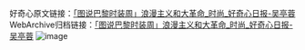 好奇心原文链接：[「图说巴黎时装周」浪漫主义和大革命_时尚_好奇心日报-吴亭蓉](https://www.qdaily.com/articles/2676.html)
WebArchive归档链接：[「图说巴黎时装周」浪漫主义和大革命_时尚_好奇心日报-吴亭蓉](http://web.archive.org/web/20190623151259/https://www.qdaily.com/articles/2676.html)
![image](http://ww3.sinaimg.cn/large/007d5XDply1g3v6gjt9bhj30kfcminpd)